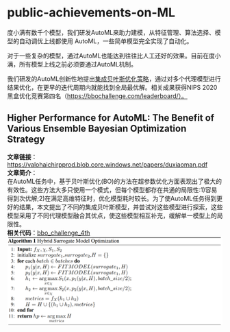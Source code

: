 # public-achievements-on-ML
度小满有数千个模型，我们研发AutoML来助力建模，从特征管理、算法选择、模型的自动调优上线都使用 AutoML，一些简单模型完全实现了自动化。   

对于一些复杂的模型，通过AutoML也能达到往往比人工还好的效果。目前在度小满，所有模型上线之前必须要通过AutoML机制。    

我们研发的AutoML创新性地提出[集成贝叶斯优化策略](#highperformance)，通过对多个代理模型进行结果优化，在更早的迭代周期内就能找到全局最优解。相关成果获得NIPS 2020黑盒优化竞赛第四名（https://bbochallenge.com/leaderboard/）。    

## <span id='highperformance'>Higher Performance for AutoML</span>: The Benefit of Various Ensemble Bayesian Optimization Strategy
**文章链接**：https://valohaichirpprod.blob.core.windows.net/papers/duxiaoman.pdf  
**文章简介**：  
在AutoML任务中，基于贝叶斯优化(BO)的方法在超参数优化方面表现出了极大的有效性。这些方法大多只使用一个模式，但每个模型都存在共通的局限性:1)容易得到次优解;2)在满足高维特征时，优化模型耗时较长。为了使AutoML任务得到更好的结果，本文提出了不同的集成贝叶斯模型，并尝试对这些模型进行探索，这些模型采用了不同代理模型融合其优点，使这些模型相互补充，缓解单一模型上的局限性。  
**相关代码**：[bbo_challenge_4th](https://github.com/SupUnicorn/bbo_challenge_4th)
![主要算法](https://raw.githubusercontent.com/Duxiaoman-DI/public-achievements-on-ML/main/highperformance.PNG)

